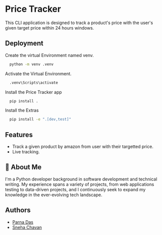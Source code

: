 
# Price Tracker
This CLI application is designed to track a product's price with the user's given target price within 24 hours windows.




## Deployment

Create the virtual Environment named venv.

```bash
  python -m venv .venv
```

Activate the Virtual Environment.

```bash
  .venv\Scripts\activate
```

Install the Price Tracker app

```bash
  pip install .
```

Install the Extras

```bash
  pip install -e ".[dev,test]"
```


## Features

- Track a given product by amazon from user with their targetted price.
- Live tracking.


## 🚀 About Me
I'm a Python developer background in software development and technical writing. My experience spans a variety of projects, from web applications testing to data-driven projects, and I continuously seek to expand my knowledge in the ever-evolving tech landscape.




## Authors

- [Parna Das](https://github.com/Parna-Das)
- [Sneha Chavan](https://github.com/Sneha-Chavan-95)


